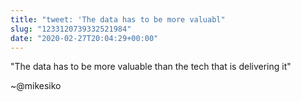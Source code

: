 ```yaml
---
title: "tweet: 'The data has to be more valuabl"
slug: "1233120739332521984"
date: "2020-02-27T20:04:29+00:00"
---
```

"The data has to be more valuable than the tech that is delivering it" 

~@mikesiko